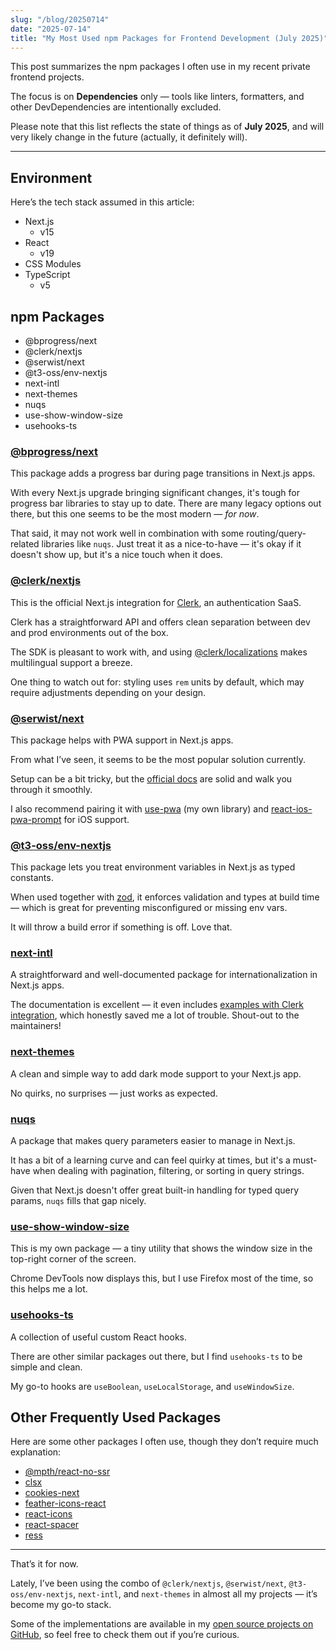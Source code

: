 ```yaml
---
slug: "/blog/20250714"
date: "2025-07-14"
title: "My Most Used npm Packages for Frontend Development (July 2025)"
---
```


This post summarizes the npm packages I often use in my recent private frontend projects.

The focus is on **Dependencies** only — tools like linters, formatters, and other DevDependencies are intentionally excluded.

Please note that this list reflects the state of things as of **July 2025**, and will very likely change in the future (actually, it definitely will).

---

## Environment

Here’s the tech stack assumed in this article:

- Next.js
  - v15
- React
  - v19
- CSS Modules
- TypeScript
  - v5

## npm Packages

- @bprogress/next
- @clerk/nextjs
- @serwist/next
- @t3-oss/env-nextjs
- next-intl
- next-themes
- nuqs
- use-show-window-size
- usehooks-ts

### [@bprogress/next](https://www.npmjs.com/package/@bprogress/next)

This package adds a progress bar during page transitions in Next.js apps.

With every Next.js upgrade bringing significant changes, it's tough for progress bar libraries to stay up to date. There are many legacy options out there, but this one seems to be the most modern — _for now_.

That said, it may not work well in combination with some routing/query-related libraries like `nuqs`. Just treat it as a nice-to-have — it's okay if it doesn't show up, but it's a nice touch when it does.

### [@clerk/nextjs](https://www.npmjs.com/package/@clerk/nextjs)

This is the official Next.js integration for [Clerk](https://clerk.com/), an authentication SaaS.

Clerk has a straightforward API and offers clean separation between dev and prod environments out of the box.

The SDK is pleasant to work with, and using [@clerk/localizations](https://www.npmjs.com/package/@clerk/localizations) makes multilingual support a breeze.

One thing to watch out for: styling uses `rem` units by default, which may require adjustments depending on your design.

### [@serwist/next](https://www.npmjs.com/package/@serwist/next)

This package helps with PWA support in Next.js apps.

From what I’ve seen, it seems to be the most popular solution currently.

Setup can be a bit tricky, but the [official docs](https://serwist.pages.dev/docs/next) are solid and walk you through it smoothly.

I also recommend pairing it with [use-pwa](https://www.npmjs.com/package/use-pwa) (my own library) and [react-ios-pwa-prompt](https://www.npmjs.com/package/react-ios-pwa-prompt) for iOS support.

### [@t3-oss/env-nextjs](https://www.npmjs.com/package/@t3-oss/env-nextjs)

This package lets you treat environment variables in Next.js as typed constants.

When used together with [zod](https://www.npmjs.com/package/zod), it enforces validation and types at build time — which is great for preventing misconfigured or missing env vars.

It will throw a build error if something is off. Love that.

### [next-intl](https://www.npmjs.com/package/next-intl)

A straightforward and well-documented package for internationalization in Next.js apps.

The documentation is excellent — it even includes [examples with Clerk integration](https://next-intl.dev/docs/routing/middleware#example-integrating-with-clerk), which honestly saved me a lot of trouble. Shout-out to the maintainers!

### [next-themes](https://www.npmjs.com/package/next-themes)

A clean and simple way to add dark mode support to your Next.js app.

No quirks, no surprises — just works as expected.

### [nuqs](https://www.npmjs.com/package/nuqs)

A package that makes query parameters easier to manage in Next.js.

It has a bit of a learning curve and can feel quirky at times, but it's a must-have when dealing with pagination, filtering, or sorting in query strings.

Given that Next.js doesn't offer great built-in handling for typed query params, `nuqs` fills that gap nicely.

### [use-show-window-size](https://www.npmjs.com/package/use-show-window-size)

This is my own package — a tiny utility that shows the window size in the top-right corner of the screen.

Chrome DevTools now displays this, but I use Firefox most of the time, so this helps me a lot.

### [usehooks-ts](https://www.npmjs.com/package/usehooks-ts)

A collection of useful custom React hooks.

There are other similar packages out there, but I find `usehooks-ts` to be simple and clean.

My go-to hooks are `useBoolean`, `useLocalStorage`, and `useWindowSize`.

## Other Frequently Used Packages

Here are some other packages I often use, though they don’t require much explanation:

- [@mpth/react-no-ssr](https://www.npmjs.com/package/@mpth/react-no-ssr)
- [clsx](https://www.npmjs.com/package/clsx)
- [cookies-next](https://www.npmjs.com/package/cookies-next)
- [feather-icons-react](https://www.npmjs.com/package/feather-icons-react)
- [react-icons](https://www.npmjs.com/package/react-icons)
- [react-spacer](https://www.npmjs.com/package/react-spacer)
- [ress](https://www.npmjs.com/package/ress)

---

That’s it for now.

Lately, I’ve been using the combo of `@clerk/nextjs`, `@serwist/next`, `@t3-oss/env-nextjs`, `next-intl`, and `next-themes` in almost all my projects — it’s become my go-to stack.

Some of the implementations are available in my [open source projects on GitHub](https://github.com/piro0919), so feel free to check them out if you’re curious.
